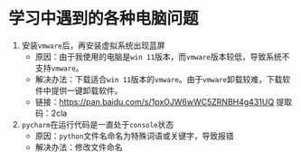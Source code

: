 # 学习中遇到的各种电脑问题

1. 安装`vmware`后，再安装虚拟系统出现蓝屏
   - 原因：由于我使用的电脑是`win 11`版本，而`vmware`版本较低，导致系统不支持`vmware`。
   - 解决办法：下载适合`win 11`版本的`vmware`。由于`vmware`卸载较难，下载软件中提供一键卸载软件。
   - 链接：https://pan.baidu.com/s/1pxOJW6wWC5ZRNBH4g431UQ 
     提取码：2cla 
2. `pycharm`在运行代码是一直处于`console`状态
   - 原因：`python`文件名命名为特殊词语或关键字，导致报错
   - 解决办法：修改文件命名